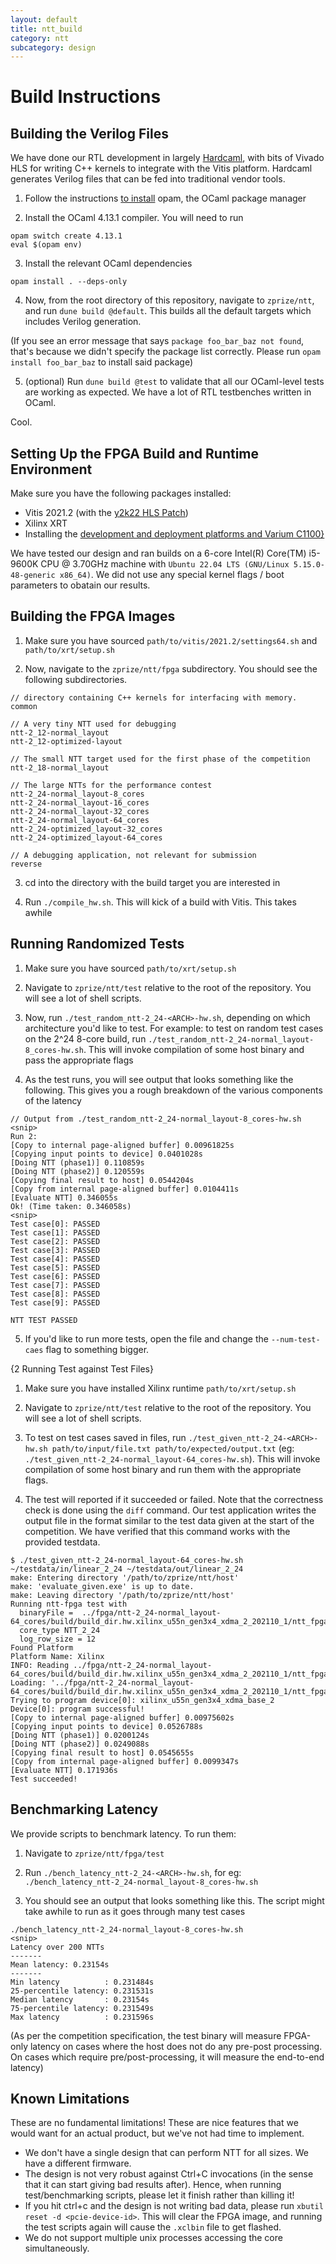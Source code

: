 ```yaml
---
layout: default
title: ntt_build
category: ntt
subcategory: design
---
```


# Build Instructions

## Building the Verilog Files

We have done our RTL development in largely
[Hardcaml](https://github.com/janestreet/hardcaml), with bits of Vivado HLS
for writing C++ kernels to integrate with the Vitis platform. Hardcaml generates
Verilog files that can be fed into traditional vendor tools.

1. Follow the instructions [to install](https://opam.ocaml.org/doc/Install.html)
opam, the OCaml package manager

2. Install the OCaml 4.13.1 compiler. You will need to run

```
opam switch create 4.13.1
eval $(opam env)
```

3. Install the relevant OCaml dependencies

```
opam install . --deps-only
```


4. Now, from the root directory of this repository, navigate to
   `zprize/ntt`, and run `dune build @default`. This builds all the default
   targets which includes Verilog generation.

(If you see an error message that says `package foo_bar_baz not found`, that's
because we didn't specify the package list correctly. Please run
`opam install foo_bar_baz` to install said package)

5. (optional) Run `dune build @test` to validate that all our OCaml-level tests
   are working as expected. We have a lot of RTL testbenches written in OCaml.

Cool.

## Setting Up the FPGA Build and Runtime Environment

Make sure you have the following packages installed:

- Vitis 2021.2 (with the [y2k22 HLS Patch](https://support.xilinx.com/s/article/76960?language=en_US))
- Xilinx XRT
- Installing the [development and deployment platforms and Varium C1100}](https://www.xilinx.com/products/accelerators/varium/c1100.html#gettingstarted)

We have tested our design and ran builds on a 6-core
Intel(R) Core(TM) i5-9600K CPU @ 3.70GHz machine with
`Ubuntu 22.04 LTS (GNU/Linux 5.15.0-48-generic x86_64)`.  We did not use
any special kernel flags / boot parameters to obatain our results.

## Building the FPGA Images

1. Make sure you have sourced `path/to/vitis/2021.2/settings64.sh` and
`path/to/xrt/setup.sh`

2. Now, navigate to the `zprize/ntt/fpga` subdirectory. You should see the
   following subdirectories.

```
// directory containing C++ kernels for interfacing with memory.
common

// A very tiny NTT used for debugging
ntt-2_12-normal_layout
ntt-2_12-optimized-layout

// The small NTT target used for the first phase of the competition
ntt-2_18-normal_layout

// The large NTTs for the performance contest
ntt-2_24-normal_layout-8_cores
ntt-2_24-normal_layout-16_cores
ntt-2_24-normal_layout-32_cores
ntt-2_24-normal_layout-64_cores
ntt-2_24-optimized_layout-32_cores
ntt-2_24-optimized_layout-64_cores

// A debugging application, not relevant for submission
reverse
```

3. cd into the directory with the build target you are interested in

4. Run `./compile_hw.sh`. This will kick of a build with Vitis. This takes
   awhile

## Running Randomized Tests

1. Make sure you have sourced `path/to/xrt/setup.sh`

2. Navigate to `zprize/ntt/test` relative to the root of the repository. You
   will see a lot of shell scripts.

3. Now, run `./test_random_ntt-2_24-<ARCH>-hw.sh`, depending on which
architecture you'd like to test. For example: to test on random test cases on
the 2^24 8-core build, run
`./test_random_ntt-2_24-normal_layout-8_cores-hw.sh`. This will invoke
compilation of some host binary and pass the appropriate flags

4. As the test runs, you will see output that looks something like the following.
   This gives you a rough breakdown of the various components of the latency

```
// Output from ./test_random_ntt-2_24-normal_layout-8_cores-hw.sh
<snip>
Run 2:
[Copy to internal page-aligned buffer] 0.00961825s
[Copying input points to device] 0.0401028s
[Doing NTT (phase1)] 0.110859s
[Doing NTT (phase2)] 0.120559s
[Copying final result to host] 0.0544204s
[Copy from internal page-aligned buffer] 0.0104411s
[Evaluate NTT] 0.346055s
Ok! (Time taken: 0.346058s)
<snip>
Test case[0]: PASSED
Test case[1]: PASSED
Test case[2]: PASSED
Test case[3]: PASSED
Test case[4]: PASSED
Test case[5]: PASSED
Test case[6]: PASSED
Test case[7]: PASSED
Test case[8]: PASSED
Test case[9]: PASSED

NTT TEST PASSED
```

5. If you'd like to run more tests, open the file and change the
   `--num-test-caes` flag to something bigger.

{2 Running Test against Test Files}

1. Make sure you have installed Xilinx runtime `path/to/xrt/setup.sh`

2. Navigate to `zprize/ntt/test` relative to the root of the repository. You
   will see a lot of shell scripts.

3. To test on test cases saved in files, run
`./test_given_ntt-2_24-<ARCH>-hw.sh path/to/input/file.txt path/to/expected/output.txt`
(eg: `./test_given_ntt-2_24-normal_layout-64_cores-hw.sh`).  This will invoke
compilation of some host binary and run them with the appropriate flags.

4. The test will reported if it succeeded or failed. Note that the correctness
check is done using the `diff` command. Our test application writes the output
file in the format similar to the test data given at the start of the
competition. We have verified that this command works with the provided
testdata.

```
$ ./test_given_ntt-2_24-normal_layout-64_cores-hw.sh ~/testdata/in/linear_2_24 ~/testdata/out/linear_2_24
make: Entering directory '/path/to/zprize/ntt/host'
make: 'evaluate_given.exe' is up to date.
make: Leaving directory '/path/to/zprize/ntt/host'
Running ntt-fpga test with
  binaryFile =  ../fpga/ntt-2_24-normal_layout-64_cores/build/build_dir.hw.xilinx_u55n_gen3x4_xdma_2_202110_1/ntt_fpga.xclbin
  core_type NTT_2_24
  log_row_size = 12
Found Platform
Platform Name: Xilinx
INFO: Reading ../fpga/ntt-2_24-normal_layout-64_cores/build/build_dir.hw.xilinx_u55n_gen3x4_xdma_2_202110_1/ntt_fpga.xclbin
Loading: '../fpga/ntt-2_24-normal_layout-64_cores/build/build_dir.hw.xilinx_u55n_gen3x4_xdma_2_202110_1/ntt_fpga.xclbin'
Trying to program device[0]: xilinx_u55n_gen3x4_xdma_base_2
Device[0]: program successful!
[Copy to internal page-aligned buffer] 0.00975602s
[Copying input points to device] 0.0526788s
[Doing NTT (phase1)] 0.0200124s
[Doing NTT (phase2)] 0.0249088s
[Copying final result to host] 0.0545655s
[Copy from internal page-aligned buffer] 0.0099347s
[Evaluate NTT] 0.171936s
Test succeeded!
```

## Benchmarking Latency

We provide scripts to benchmark latency. To run them:

1. Navigate to `zprize/ntt/fpga/test`

2. Run `./bench_latency_ntt-2_24-<ARCH>-hw.sh`, for eg:
`./bench_latency_ntt-2_24-normal_layout-8_cores-hw.sh`

3. You should see an output that looks something like this. The script
   might take awhile to run as it goes through many test cases

```
./bench_latency_ntt-2_24-normal_layout-8_cores-hw.sh
<snip>
Latency over 200 NTTs
-------
Mean latency: 0.23154s
-------
Min latency          : 0.231484s
25-percentile latency: 0.231531s
Median latency       : 0.23154s
75-percentile latency: 0.231549s
Max latency          : 0.231596s
```

(As per the competition specification, the test binary will measure FPGA-only
latency on cases where the host does not do any pre-post processing. On cases
which require pre/post-processing, it will measure the end-to-end latency)

## Known Limitations

These are no fundamental limitations! These are nice features that we
would want for an actual product, but we've not had time to implement.

- We don't have a single design that can perform NTT for all sizes. We have a
  different firmware.
- The design is not very robust against Ctrl+C invocations (in the sense that
  it can start giving bad results after). Hence, when running test/benchmarking
  scripts, please let it finish rather than killing it!
- If you hit ctrl+c and the design is not writing bad data, please run
  `xbutil reset -d <pcie-device-id>`. This will clear the FPGA image, and
  running the test scripts again will cause the `.xclbin` file to get flashed.
- We do not support multiple unix processes accessing the core simultaneously.
